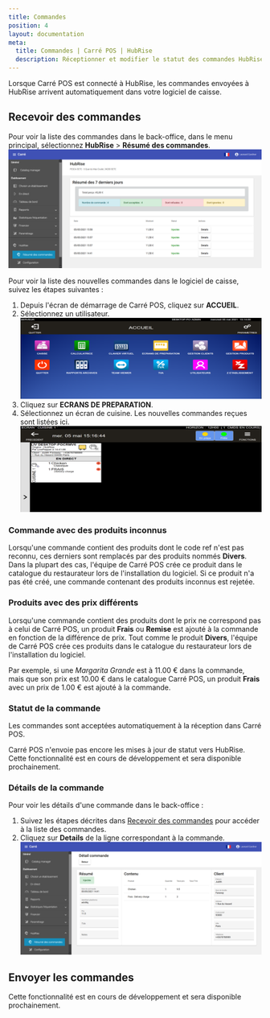 ```yaml
---
title: Commandes
position: 4
layout: documentation
meta:
  title: Commandes | Carré POS | HubRise
  description: Réceptionner et modifier le statut des commandes HubRise reçues dans Carré POS. Connectez vos apps et synchronisez vos données.
---
```


Lorsque Carré POS est connecté à HubRise, les commandes envoyées à HubRise arrivent automatiquement dans votre logiciel de caisse.

## Recevoir des commandes

Pour voir la liste des commandes dans le back-office, dans le menu principal, sélectionnez **HubRise** > **Résumé des commandes**.
   ![Commandes - Résumé des commandes](../images/011-fr-carre-pos-resume-commandes.png)

Pour voir la liste des nouvelles commandes dans le logiciel de caisse, suivez les étapes suivantes :

1. Depuis l'écran de démarrage de Carré POS, cliquez sur **ACCUEIL**.
1. Sélectionnez un utilisateur.
   ![Commandes - Menu d'accueil](../images/013-fr-carre-pos-menu-accueil.png)
1. Cliquez sur **ECRANS DE PREPARATION**.
1. Sélectionnez un écran de cuisine. Les nouvelles commandes reçues sont listées ici.
   ![Commandes - Écran de cuisine](../images/014-fr-carre-pos-ecran-cuisine.png)

### Commande avec des produits inconnus

Lorsqu'une commande contient des produits dont le code ref n'est pas reconnu, ces derniers sont remplacés par des produits nommés **Divers**. Dans la plupart des cas, l'équipe de Carré POS crée ce produit dans le catalogue du restaurateur lors de l'installation du logiciel. Si ce produit n'a pas été créé, une commande contenant des produits inconnus est rejetée.

### Produits avec des prix différents

Lorsqu'une commande contient des produits dont le prix ne correspond pas à celui de Carré POS, un produit **Frais** ou **Remise** est ajouté à la commande en fonction de la différence de prix. Tout comme le produit **Divers**, l'équipe de Carré POS crée ces produits dans le catalogue du restaurateur lors de l'installation du logiciel.

Par exemple, si une *Margarita Grande* est à 11.00 € dans la commande, mais que son prix est 10.00 € dans le catalogue Carré POS, un produit **Frais** avec un prix de 1.00 € est ajouté à la commande.

### Statut de la commande

Les commandes sont acceptées automatiquement à la réception dans Carré POS.

Carré POS n'envoie pas encore les mises à jour de statut vers HubRise. Cette fonctionnalité est en cours de développement et sera disponible prochainement.

### Détails de la commande

Pour voir les détails d'une commande dans le back-office :

1. Suivez les étapes décrites dans [Recevoir des commandes](/apps/carre-pos/commandes#recevoir-des-commandes) pour accéder à la liste des commandes.
1. Cliquez sur **Details** de la ligne correspondant à la commande.
   ![Commandes - Détails d'une commande](../images/012-fr-carre-pos-details-commande.png)

## Envoyer les commandes

Cette fonctionnalité est en cours de développement et sera disponible prochainement.